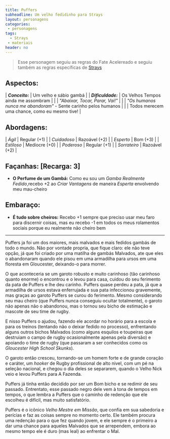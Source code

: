 ```yaml
---
title: Puffers
subheadline: Um velho fedidinho para Strays
layout: personagens
categories:
 - personagens
tags:
  - Strays
 - materiais
header: no
---
```

 
>  Esse personagem seguiu as regras do Fate Acelereado e seguiu também as regras específicas de [Strays][1]

## Aspectos:

| **_Conceito:_**    | Um velho e sábio gambá                                          |
| **_Dificuldade:_** | Os Velhos Tempos ainda me assombram                             |
|                    | _"Abaixar, Tocar, Parar, Vai!"_                                 |
|                    | *"Os humanos nunca me abandoram"* - Sente carinho pelos humanos |
|                    | Todos merecem uma chance, como eu mesmo tive!                   |

## Abordagens:

| _Ágil_           | Regular (+1)  |
| _Cuidadoso_      | Razoável (+2) |
| _Esperto_        | Bom (+3)      |
| _Estiloso_       | Medíocre (+0) |
| _Poderoso_       | Regular (+1)  |
| _Sorrateiro_     | Razoável (+2) |

## Façanhas: [Recarga: 3]

+ **O Perfume de um Gambá:**  Como eu sou um _Gamba Realmente Fedido_,recebo +2 ao _Criar Vantagens_ de maneira _Esperta_ envolvendo meu mau-cheiro

## Embaraço:

+ **É tudo sobre cheiros:** Recebo +1 sempre que preciso usar meu faro para discernir coisas, mas eu recebo -1 em todos os meus rolamentos sociais porque eu realmente não cheiro bem

---

Puffers ja foi um dos maiores, mais malvados e mais fedidos gambás de todo o mundo. Não por vontade propria, que fique claro: ele não teve opção, já que foi criado por uma matilha de gambás Malvados, ate que eles o abandonaram quando ele pisou em uma armadilha para ursos em uma floresta em Gloucester, deixando-o para morrer. 

O que aconteceria se um garoto robusto e muito carinhoso (tão carinhoso quanto enorme) o encontrou e o levou para casa, cuidou do seu ferimento da pata de Puffers e lhe deu carinho. Puffers quase perdeu a pata, já que a armadilha de ursos estava enferrujada e sua pata infeccionou gravemente, mas graças ao garoto Puffers se curou do ferimento. Mesmo considerando seu mau cheiro (que Puffers nunca conseguiu ocultar totalmente), o garoto não apenas não o abandonou, mas o tornou seu bicho de estimação e mascote de seu time de rugby. 

E nisso Puffers o ajudou, fazendo ele acordar no horário para a escola e para os treinos (tentando não o deixar fedido no processo), enfrentando alguns outros bichos Malvados (como alguns esquilos e toupeiras que destruiam o campo de rugby ocasionalmente apenas pela diversão) e apoiando o time de rugby  (que passaram a ser conhecidos como os  _Gloucester High School Skunks_). 

O garoto então cresceu, tornando-se um homem forte e de grande coração e caráter, um _hooker_ de Rugby profissional de alto nivel, com um pé na seleção nacional, e chegou o dia deles se separarem, quando o Velho Nick veio e levou Puffers para A Fazenda. 

Puffers já tinha então decidido por ser um Bom bicho e se redimir de seu passado. Entrentato, esse passado negro dele vem à tona de tempos em tempos, o que lembra a Puffers que o caminho de redenção que ele escolheu é difícil, mas muito satisfatório. 

Puffers é o icônico _Velho Mestre em Missão_, que confia em sua sabedoria e perícias e faz as coisas sempre no momento certo. Ele também procura uma redenção para o que fez quando jovem, e ele sempre é o primeiro a dar uma chance para aqueles Malvados que se arrependem, embora ao mesmo tempo ele é duro (mas leal) ao enfrentar o Mal.


[1]: http://www.drivethrurpg.com/product/169261/Strays
